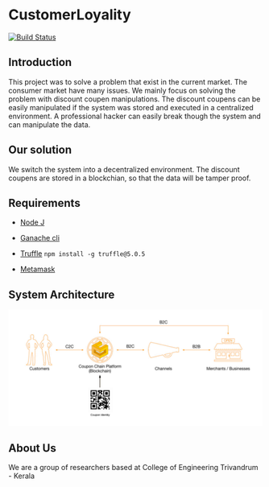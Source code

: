 
# CustomerLoyality

[![Build Status](https://travis-ci.org/puthusseri/puthusseri.github.io.svg?branch=master)](https://travis-ci.org/puthusseri/puthusseri.github.io)

## Introduction

This project was to solve a problem that exist in the current market. The consumer market have many issues. We mainly focus on
solving the problem with discount coupen manipulations. The discount coupens can be easily manipulated if the system was stored
and executed in a centralized environment. A professional hacker can easily break though the system and can manipulate the data.


## Our solution

We switch the system into a decentralized environment. The discount coupens are stored in a blockchian, so that the data will
be tamper proof.

## Requirements

- [Node J](https://nodejs.org/en/)
- [Ganache cli](https://www.trufflesuite.com/docs/ganache/quickstart)
- [Truffle](https://www.trufflesuite.com/docs/truffle/overview)
`npm install -g truffle@5.0.5`

- [Metamask](https://metamask.io/)


## System Architecture


![SystemArchitecture](https://github.com/puthusseri/CustomerLoyality/blob/master/Screenshot/flow.png)

## About Us

We are a group of researchers based at College of Engineering Trivandrum - Kerala
